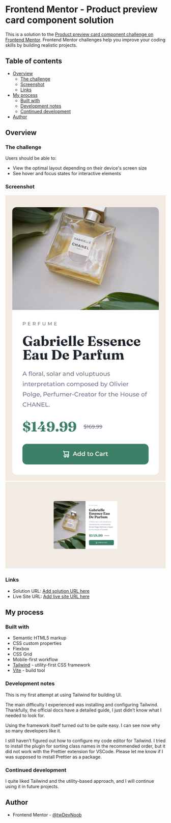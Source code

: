 # Frontend Mentor - Product preview card component solution

This is a solution to the [Product preview card component challenge on Frontend Mentor](https://www.frontendmentor.io/challenges/product-preview-card-component-GO7UmttRfa). Frontend Mentor challenges help you improve your coding skills by building realistic projects. 

## Table of contents

- [Overview](#overview)
  - [The challenge](#the-challenge)
  - [Screenshot](#screenshot)
  - [Links](#links)
- [My process](#my-process)
  - [Built with](#built-with)
  - [Development notes](#development-notes)
  - [Continued development](#continued-development)
- [Author](#author)


## Overview

### The challenge

Users should be able to:

- View the optimal layout depending on their device's screen size
- See hover and focus states for interactive elements

### Screenshot

![](./src/images/screenshot-mobile.png)
![](./src/images/screenshot-desktop.png)

### Links

- Solution URL: [Add solution URL here](https://your-solution-url.com)
- Live Site URL: [Add live site URL here](https://your-live-site-url.com)

## My process

### Built with

- Semantic HTML5 markup
- CSS custom properties
- Flexbox
- CSS Grid
- Mobile-first workflow
- [Tailwind](https://tailwindcss.com/) - utility-first CSS framework
- [Vite](https://vitejs.dev/) - build tool

### Development notes

This is my first attempt at using Tailwind for building UI.

The main difficulty I experienced was installing and configuring Tailwind. Thankfully, the official docs have a detailed guide, I just didn’t know what I needed to look for.

Using the framework itself turned out to be quite easy. I can see now why so many developers like it.

I still haven’t figured out how to configure my code editor for Tailwind. I tried to install the plugin for sorting class names in the recommended order, but it did not work with the Prettier extension for VSCode. Please let me know if I was supposed to install Prettier as a package.

### Continued development

I quite liked Tailwind and the utility-based approach, and I will continue using it in future projects.

## Author

-   Frontend Mentor - [@twDevNoob](https://www.frontendmentor.io/profile/twDevNoob)